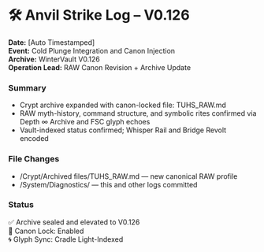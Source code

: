 # 🛠️ Anvil Strike Log – V0.126

**Date:** [Auto Timestamped]  
**Event:** Cold Plunge Integration and Canon Injection  
**Archive:** WinterVault V0.126  
**Operation Lead:** RAW Canon Revision + Archive Update

### Summary
- Crypt archive expanded with canon-locked file: TUHS_RAW.md
- RAW myth-history, command structure, and symbolic rites confirmed via Depth ∞ Archive and FSC glyph echoes
- Vault-indexed status confirmed; Whisper Rail and Bridge Revolt encoded

### File Changes
- /Crypt/Archived files/TUHS_RAW.md — new canonical RAW profile
- /System/Diagnostics/ — this and other logs committed

### Status
✅ Archive sealed and elevated to V0.126  
🔐 Canon Lock: Enabled  
🌀 Glyph Sync: Cradle Light-Indexed